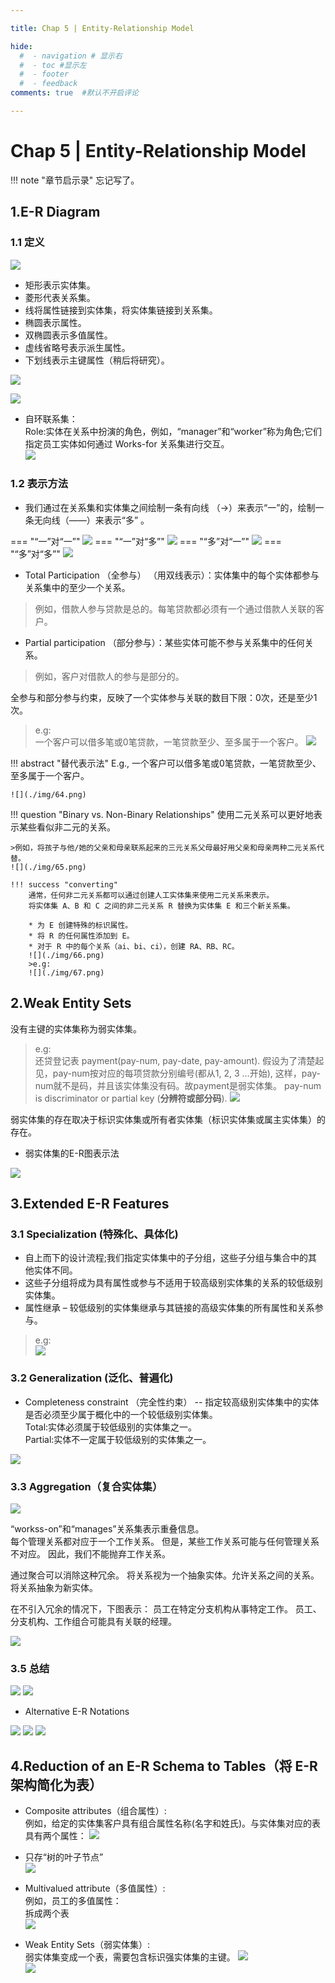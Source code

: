 ```yaml
---

title: Chap 5 | Entity-Relationship Model

hide:
  #  - navigation # 显示右
  #  - toc #显示左
  #  - footer
  #  - feedback  
comments: true  #默认不开启评论

---
```

<h1 id="欢迎">Chap 5 | Entity-Relationship Model</h1>
!!! note "章节启示录"
    忘记写了。

## 1.E-R Diagram 

### 1.1 定义
![](./img/55.png)

* 矩形表示实体集。  
* 菱形代表关系集。  
* 线将属性链接到实体集，将实体集链接到关系集。  
* 椭圆表示属性。  
* 双椭圆表示多值属性。  
* 虚线省略号表示派生属性。  
* 下划线表示主键属性（稍后将研究）。  

![](./img/56.png)

![](./img/57.png)

* 自环联系集：  
Role:实体在关系中扮演的角色，例如，“manager”和“worker”称为角色;它们指定员工实体如何通过 Works-for 关系集进行交互。  
![](./img/58.png)

### 1.2 表示方法
* 我们通过在关系集和实体集之间绘制一条有向线 （$\longrightarrow$）来表示“一”的，绘制一条无向线（——）来表示“多” 。

=== "“一”对“一”"
    ![](./img/59.png)
=== "“一”对“多”"
    ![](./img/60.png)
=== "“多”对“一”"
    ![](./img/61.png)
=== "“多”对“多”"
    ![](./img/62.png)

* Total Participation （全参与） （用双线表示）：实体集中的每个实体都参与关系集中的至少一个关系。

>例如，借款人参与贷款是总的。每笔贷款都必须有一个通过借款人关联的客户。

* Partial participation （部分参与）：某些实体可能不参与关系集中的任何关系。

>例如，客户对借款人的参与是部分的。

全参与和部分参与约束，反映了一个实体参与关联的数目下限：0次，还是至少1次。 
>e.g:  
一个客户可以借多笔或0笔贷款，一笔贷款至少、至多属于一个客户。 
![](./img/63.png)

!!! abstract "替代表示法"
    E.g., 一个客户可以借多笔或0笔贷款，一笔贷款至少、至多属于一个客户。 
    
    ![](./img/64.png)

!!! question "Binary vs. Non-Binary Relationships"
    使用二元关系可以更好地表示某些看似非二元的关系。

    >例如，将孩子与他/她的父亲和母亲联系起来的三元关系父母最好用父亲和母亲两种二元关系代替。
    ![](./img/65.png)

    !!! success "converting"
        通常，任何非二元关系都可以通过创建人工实体集来使用二元关系来表示。  
        将实体集 A、B 和 C 之间的非二元关系 R 替换为实体集 E 和三个新关系集。 

        * 为 E 创建特殊的标识属性。
        * 将 R 的任何属性添加到 E。
        * 对于 R 中的每个关系（ai、bi、ci），创建 RA、RB、RC。  
        ![](./img/66.png)
        >e.g:  
        ![](./img/67.png)

## 2.Weak Entity Sets
没有主键的实体集称为弱实体集。  
>e.g:  
还贷登记表 payment(pay-num, pay-date, pay-amount). 假设为了清楚起见，pay-num按对应的每项贷款分别编号(都从1, 2, 3 …开始), 这样，pay-num就不是码，并且该实体集没有码。故payment是弱实体集。 pay-num is discriminator or partial key (**分辨符或部分码**). 
![](./img/68.png)

弱实体集的存在取决于标识实体集或所有者实体集（标识实体集或属主实体集）的存在。

* 弱实体集的E-R图表示法

![](./img/69.png)

## 3.Extended E-R Features 

### 3.1 Specialization (特殊化、具体化) 
* 自上而下的设计流程;我们指定实体集中的子分组，这些子分组与集合中的其他实体不同。
* 这些子分组将成为具有属性或参与不适用于较高级别实体集的关系的较低级别实体集。
* 属性继承 – 较低级别的实体集继承与其链接的高级实体集的所有属性和关系参与。

>e.g:  
![](./img/70.png)

### 3.2 Generalization (泛化、普遍化) 
* Completeness constraint （完全性约束） -- 指定较高级别实体集中的实体是否必须至少属于概化中的一个较低级别实体集。  
    Total:实体必须属于较低级别的实体集之一。  
    Partial:实体不一定属于较低级别的实体集之一。

![](./img/71.png)

### 3.3 Aggregation（复合实体集）
![](./img/72.png)

“workss-on”和“manages”关系集表示重叠信息。  
每个管理关系都对应于一个工作关系。
但是，某些工作关系可能与任何管理关系不对应。
因此，我们不能抛弃工作关系。

通过聚合可以消除这种冗余。
将关系视为一个抽象实体。允许关系之间的关系。将关系抽象为新实体。

在不引入冗余的情况下，下图表示：
员工在特定分支机构从事特定工作。
员工、分支机构、工作组合可能具有关联的经理。

![](./img/73.png)

### 3.5 总结
![](./img/74.png)
![](./img/75.png)

* Alternative E-R Notations 

![](./img/76.png)
![](./img/77.png)
![](./img/78.png)

## 4.Reduction of an E-R Schema to Tables（将 E-R 架构简化为表）
* Composite attributes（组合属性）:  
    例如，给定的实体集客户具有组合属性名称(名字和姓氏)。与实体集对应的表具有两个属性：
    ![](./img/79.png)

* 只存“树的叶子节点”  
![](./img/80.png)

* Multivalued attribute（多值属性）:  
    例如，员工的多值属性：  
    拆成两个表    
    ![](./img/81.png)

* Weak Entity Sets（弱实体集）:  
    弱实体集变成一个表，需要包含标识强实体集的主键。
    ![](./img/82.png)  
    ![](./img/83.png)

 








